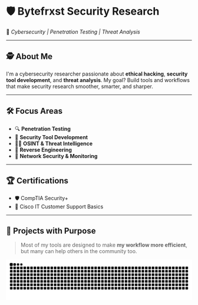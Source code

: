 # 🛡️ Bytefrxst Security Research
🚀 *Cybersecurity | Penetration Testing | Threat Analysis*

---

## 🕵️ About Me  
I'm a cybersecurity researcher passionate about **ethical hacking**, **security tool development**, and **threat analysis**. My goal? Build tools and workflows that make security research smoother, smarter, and sharper.

---

## 🛠️ Focus Areas
- 🔍 **Penetration Testing**
- 🔐 **Security Tool Development**
- 🕵️‍♂️ **OSINT & Threat Intelligence**
- 📜 **Reverse Engineering**
- 📡 **Network Security & Monitoring**

---

## 🏆 Certifications
- 🛡️ CompTIA Security+
- 💬 Cisco IT Customer Support Basics

---

## 🧰 Projects with Purpose
> Most of my tools are designed to make **my workflow more efficient**, but many can help others in the community too.

![GitHub Snake Animation](https://raw.githubusercontent.com/asmrprog-yt/asmrprog-yt/output/github-snake-dark.svg)
